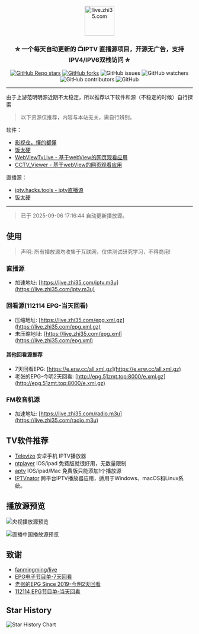 <p align="center"><img alt="live.zhi35.com" src="https://live.zhi35.com/logo.png" height="80"></p>
<h3 align="center">✯ 一个每天自动更新的 📺IPTV 直播源项目，开源无广告，支持IPV4/IPV6双栈访问 ✯</h3>

<p align="center">
  <a href="https://github.com/zhi35/iptv/" target="_blank"><img alt="GitHub Repo stars" src="https://img.shields.io/github/stars/zhi35/iptv"></a>
  <a href="https://github.com/zhi35/iptv/fork" target="_blank"><img alt="GitHub forks" src="https://img.shields.io/github/forks/zhi35/iptv"></a>
  <img alt="GitHub issues" src="https://img.shields.io/github/issues/zhi35/iptv">
  <img alt="GitHub watchers" src="https://img.shields.io/github/watchers/zhi35/iptv">
  <img alt="GitHub contributors" src="https://img.shields.io/github/contributors/zhi35/iptv">
  <img alt="GitHub" src="https://img.shields.io/github/license/zhi35/iptv">
</p>

---

由于上游范明明源近期不太稳定，所以推荐以下软件和源（不稳定的时候）自行探索

> 以下资源仅推荐，内容与本站无关，需自行辨别。

软件：
  - [影视仓，懂的都懂](http://zouming.com/tvboxC1.html)
  - [饭太硬](https://shouyou.3dmgame.com/android/444031.html)
  - [WebViewTvLive - 基于webView的网页观看应用](https://github.com/hxh19950701/WebViewTvLive)
  - [CCTV_Viewer - 基于webView的网页观看应用](https://github.com/Eanya-Tonic/CCTV_Viewer)

直播源：
  - [iptv.hacks.tools - iptv直播源](https://iptv.hacks.tools/)
  - [饭太硬](https://www.饭太硬.com/)

---

> 已于 2025-09-06 17:16:44 自动更新播放源。

## 使用

> 声明: 所有播放源均收集于互联网，仅供测试研究学习，不得商用!

### 直播源
  - 加速地址: [https://live.zhi35.com/iptv.m3u](https://live.zhi35.com/iptv.m3u)

### 回看源(112114 EPG-当天回看)
  - 压缩地址: [https://live.zhi35.com/epg.xml.gz](https://live.zhi35.com/epg.xml.gz)
  - 未压缩地址: [https://live.zhi35.com/epg.xml](https://live.zhi35.com/epg.xml)

#### 其他回看源推荐
  - 7天回看EPG: [https://e.erw.cc/all.xml.gz](https://e.erw.cc/all.xml.gz)
  - 老张的EPG-今明2天回看: [http://epg.51zmt.top:8000/e.xml.gz](http://epg.51zmt.top:8000/e.xml.gz)

### FM收音机源
  - 加速地址: [https://live.zhi35.com/radio.m3u](https://live.zhi35.com/radio.m3u)

## TV软件推荐
  - [Televizo](https://televizo.net/) 安卓手机 IPTV播放器
  - [ntplayer](https://ntplayer.nilbt.com/) IOS/ipad 免费版就很好用，无数量限制
  - [aptv](https://github.com/Kimentanm/aptv) IOS/ipad/Mac 免费版只能添加1个播放源
  - [IPTVnator](https://github.com/4gray/iptvnator) 跨平台IPTV播放器应用，适用于Windows、macOS和Linux系统。

## 播放源预览
![央视播放源预览](https://github.com/user-attachments/assets/1acbf06e-982a-4b6d-bfbd-200affb32821)

![直播中国播放源预览](https://github.com/user-attachments/assets/32f4ab3d-0ad9-4b34-ad64-4b16092f6dda)

## 致谢
- [fanmingming/live](https://github.com/fanmingming/live)
- [EPG电子节目单-7天回看](https://e.erw.cc/)
- [老张的EPG Since 2019-今明2天回看](http://epg.51zmt.top:8000/)
- [112114 EPG节目单-当天回看](https://epg.112114.xyz/)

## Star History
<picture>
<source media="(prefers-color-scheme: dark)" srcset="https://api.star-history.com/svg?repos=zhi35/iptv&type=Date&theme=dark" />
<source media="(prefers-color-scheme: light)" srcset="https://api.star-history.com/svg?repos=zhi35/iptv&type=Date" />
<img alt="Star History Chart" src="https://api.star-history.com/svg?repos=zhi35/iptv&type=Date" />
</picture>
